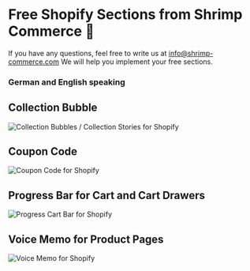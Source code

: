 # Free Shopify Sections from Shrimp Commerce 🦐

If you have any questions, feel free to write us at info@shrimp-commerce.com
We will help you implement your free sections.

### German and English speaking

## Collection Bubble

![Collection Bubbles / Collection Stories for Shopify](https://github.com/shrimp-commmerce/shopify-free-sections/tree/main/assets/collection-bubbles.png?raw=true)

## Coupon Code

![Coupon Code for Shopify](https://github.com/shrimp-commmerce/shopify-free-sections/tree/main/assets/coupon-code.png?raw=true)

## Progress Bar for Cart and Cart Drawers

![Progress Cart Bar for Shopify](https://github.com/shrimp-commmerce/shopify-free-sections/tree/main/assets/progress-bar.png?raw=true)

## Voice Memo for Product Pages

![Voice Memo for Shopify](https://github.com/shrimp-commmerce/shopify-free-sections/tree/main/assets/voice-memo.png?raw=true)
